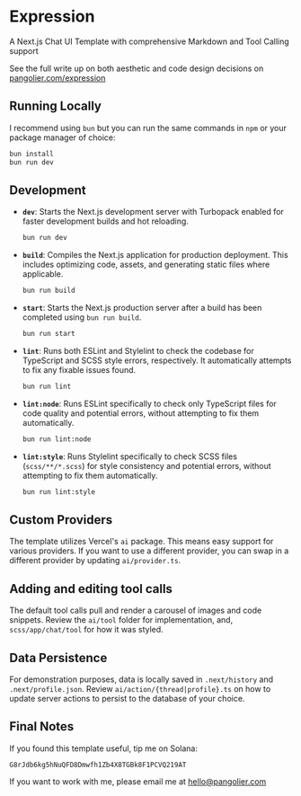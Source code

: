# Expression

A Next.js Chat UI Template with comprehensive Markdown and Tool Calling support

See the full write up on both aesthetic and code design decisions on [pangolier.com/expression](https://pangolier.com/expression)

## Running Locally

I recommend using `bun` but you can run the same commands in `npm` or your package manager of choice:

```bash
bun install
bun run dev
```

## Development

* **`dev`**: Starts the Next.js development server with Turbopack enabled for faster development builds and hot reloading.

    ```bash
    bun run dev
    ```

* **`build`**: Compiles the Next.js application for production deployment. This includes optimizing code, assets, and generating static files where applicable.

    ```bash
    bun run build
    ```

* **`start`**: Starts the Next.js production server after a build has been completed using `bun run build`.

    ```bash
    bun run start
    ```

* **`lint`**: Runs both ESLint and Stylelint to check the codebase for TypeScript and SCSS style errors, respectively. It automatically attempts to fix any fixable issues found.

    ```bash
    bun run lint
    ```

* **`lint:node`**: Runs ESLint specifically to check only TypeScript files for code quality and potential errors, without attempting to fix them automatically.

    ```bash
    bun run lint:node
    ```

* **`lint:style`**: Runs Stylelint specifically to check SCSS files (`scss/**/*.scss`) for style consistency and potential errors, without attempting to fix them automatically.

    ```bash
    bun run lint:style
    ```

## Custom Providers

The template utilizes Vercel's `ai` package. This means easy support for various providers. If you want to use a different provider, you can swap in a different provider by updating `ai/provider.ts`.

## Adding and editing tool calls

The default tool calls pull and render a carousel of images and code snippets. Review the `ai/tool` folder for implementation, and, `scss/app/chat/tool` for how it was styled.

## Data Persistence

For demonstration purposes, data is locally saved in `.next/history` and `.next/profile.json`. Review `ai/action/{thread|profile}.ts` on how to update server actions to persist to the database of your choice.

## Final Notes

If you found this template useful, tip me on Solana:

```crypto
G8rJdb6kg5hNuQFD8Dmwfh1Zb4X8TGBk8F1PCVQ219AT
```

If you want to work with me, please email me at <hello@pangolier.com>
